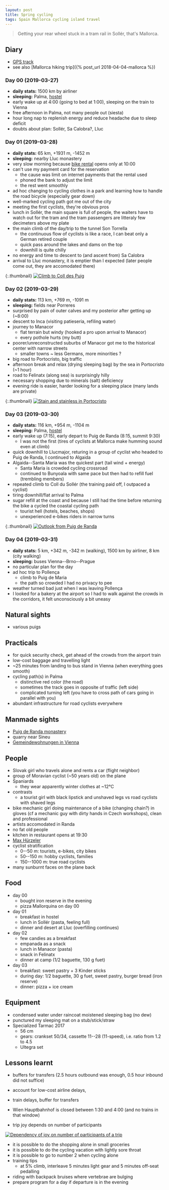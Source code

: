 ```yaml
---
layout: post
title: Spring cycling
tags: Spain Mallorca cycling island travel
---
```


> Getting your rear wheel stuck in a tram rail in Sollér, that's Mallorca.

## Diary

  * [GPS track](/resources/2019-mallorca.gpx)
  * see also [Mallorca hiking trip]({% post_url 2018-04-04-mallorca %})

### Day 00 (2019-03-27)

  * **daily stats:** 1500 km by airliner
  * **sleeping:** Palma, [hostel](https://wehostelpalma.com/)
  * early wake up at 4:00 (going to bed at 1:00), sleeping on the train to Vienna
  * free afternoon in Palma, not many people out (siesta)
  * hour long nap to replenish energy and reduce headache due to sleep deficit
  * doubts about plan: Sollér, Sa Calobra?, Lluc

### Day 01 (2019-03-28)

  * **daily stats:** 65 km, +1931 m, -1452 m
  * **sleeping:** nearby Lluc monastery
  * very slow morning because [bike rental](https://nanobicycles.com/) opens
    only at 10:00
  * can't use my payment card for the reservation
    * the cause was limit on internet payments that the rental used
    * phoned the bank to adjust the limit
    * the rest went smoothly
  * ad hoc changing to cycling clothes in a park and learning how to handle the
    road bicycle (especially gear down)
  * well-marked cycling path got me out of the city
  * meeting the first cyclists, they're obvious pros
  * lunch in Sollér, the main square is full of people, the waiters have to
    watch out for the tram and the tram passengers are litteraly few decimeters
    above my plate
  * the main climb of the day/trip to the tunnel Son Torrella
    * the continuous flow of cyclists is like a race, I can beat only a German
      retired couple
    * quick pass around the lakes and dams on the top
    * downhill is quite chilly
  * no energy and time to descent to (and ascent from) Sa Calobra
  * arrival to Lluc monastery, it is emptier than I expected (later people come
    out, they are accomodated there)

{:.thumbnail}
[![Climb to Coll des Puig](/resources/2019-mallorca/puig.jpg)](/resources/2019-mallorca/puig.jpg)

### Day 02 (2019-03-29)

  * **daily stats:** 113 km, +769 m, -1091 m
  * **sleeping:** fields near Porreres
  * surprised by pain of outer calves and my posterior after getting up	(~8:00)
  * descent to Inca (visiting patieseria, refiling water)
  * journey to Manacor
    * flat terrain but windy (hooked a pro upon arrival to Manacor)
    * every pothole hurts (my butt)
  * poorer/unreconstructed suburbs of Manacor got me to the historical center
    with narrow streets
    * smaller towns ~ less Germans, more minorities ?
  * big road to Portocristo, big traffic
  * afternoon break and relax (drying sleeping bag) by the sea in Portocristo
    (~1 hour)
  * road to Felinatx (along sea) is surprisingly hilly
  * necessary shopping due to minerals (salt) deficiency
  * evening ride is easier, harder looking for a sleeping place (many lands are
    private)

{:.thumbnail}
[![Stain and stainless in Portocristo](/resources/2019-mallorca/stainless2.jpg)](/resources/2019-mallorca/stainless2.jpg)


### Day 03 (2019-03-30)

  * **daily stats:** 116 km, +954 m, -1104 m
  * **sleeping:** Palma, [hostel](https://wehostelpalma.com/)
  * early wake up (7:15), early depart to Puig de Randa (8:15, summit 9:30)
    * I was not the first (tires of cyclists at Mallorca make humming sound
      even at climb)
  * quick downhill to Llucmajor, returing in a group of cyclist who headed to
    Puig de Randa, I continued to Algaida
  * Algaida--Santa Maria was the quickest part (tail wind + energy)
    * Santa Maria is crowded cycling crossroad
    * continued to Bunyoala with same pace but then had to refill fuel
      (trembling members)
  * repeated climb to Coll du Sollér (the training paid off, I outpaced a cyclist)
  * tiring downhill/flat arrival to Palma
  * sugar refill at the coast and because I still had the time before returning
    the bike a cycled the coastal cycling path
    * tourist hell (hotels, beaches, shops)
    * unexperienced e-bikes riders in narrow turns

{:.thumbnail}
[![Outlook from Puig de Randa](/resources/2019-mallorca/randa.jpg)](/resources/2019-mallorca/randa.jpg)

### Day 04 (2019-03-31)

  * **daily stats:** 5 km, +342 m, -342 m (walking),
    1500 km by airliner,
    8 km (city walking)
  * **sleeping:** buses Vienna--Brno--Prague
  * no particular plan for the day
  * ad hoc trip to Pollença
    * climb to Puig de Maria
    * the path so crowded I had no privacy to pee
  * weather turned bad just when I was leaving Pollença
  * I looked for a bakery at the airport so I had to walk against the crowds in
    the corridors, it felt unconsciously a bit uneasy


## Natural sights

  * various puigs

## Practicals

  * for quick security check, get ahead of the crowds from the airport train 
  * low-cost baggage and travelling light
  * ~25 minutes from landing to bus stand in Vienna (when everything goes smooth)
  * cycling path(s) in Palma
    * distinctive red color (the road)
    * sometimes the track goes in opposite of traffic (left side)
    * complicated turning left (you have to cross path of cars going in
      parallel with you)
  * abundant infrastructure for road cyclists everywhere


## Manmade sights

  * [Puig de Randa monastery](https://ca.wikipedia.org/wiki/Santuari_de_Cura)
  * quarry near Sineu
  * [Gemeindewohnungen in Vienna](https://de.wikipedia.org/wiki/Gemeindebau)

## People

  * Slovak girl who travels alone and rents a car (flight neighbor)
  * group of Moravian cyclist (~50 years old) on the plane
  * Spaniards
    * they wear apparently winter clothes at ~12°C
  * contrasts
    * a tourist girl with black lipstick and unshaved legs vs road cyclists
      with shaved legs
  * bike mechanic girl doing maintenance of a bike (changing chain?) in
    gloves (cf a mechanic guy with dirty hands in Czech workshops), clean and
    professional
  * artists accomodated in Randa
  * no fat old people
  * kitchen in restaurant opens at 19:30
  * [Max Hürzeler](https://en.wikipedia.org/wiki/Max_H%C3%BCrzeler)
  * cyclist stratification
    * 0--50 m: tourists, e-bikes, city bikes
    * 50--150 m: hobby cyclists, families
    * 150--1000 m: true road cyclists
  * many sunburnt faces on the plane back


## Food

  * day 00
    * bought iron reserve in the evening
    * pizza Mallorquina on day 00
  * day 01
    * breakfast in hostel
    * lunch in Sollér (pasta, feeling full)
    * dinner and desert at Lluc (overfilling continues)
  * day 02
    * few candies as a breakfast
    * empanada as a snack
    * lunch in Manacor (pasta)
    * snack in Felinatx
    * dinner at camp (1/2 baguette, 130 g fuet)
  * day 03
    * breakfast: sweet pastry + 3 Kinder sticks
    * during day: 1/2 baguette, 30 g fuet, sweet pastry, burger bread (iron reserve)
    * dinner: pizza + ice cream


## Equipment

  * condensed water under raincoat moistened sleeping bag (no dew)
  * punctured my sleeping mat on a stub/stick/straw 
  * Specialized Tarmac 2017
    * 56 cm
    * gears: crankset 50/34, cassette 11--28 (11-speed), i.e. ratio from 1.2 to 4.5
    * Ultegra set

## Lessons learnt

  * buffers for transfers (2.5 hours outbound was enough, 0.5 hour inbound did
    not suffice)

  * account for low-cost airline delays, 
  * train delays, buffer for transfers
  * Wien Hauptbahnhof is closed between 1:30 and 4:00 (and no trains in that window)
  * trip joy depends on number of participants

[![Dependency of joy on number of participants of a trip](/resources/2019-group-joy.png)](/resources/2019-group-joy.png)

  * it is possible to do the shopping alone in small groceries
  * it is possible to do the cycling vacation with lightly sore throat
  * it is possible to go to number 2 when cycling alone
  * training tips
    * at 5% climb, interleave 5 minutes light gear and 5 minutes off-seat pedalling
  * riding with backpack bruises where vertebrae are bulging 
  * prepare program for a day if departure is in the evening





